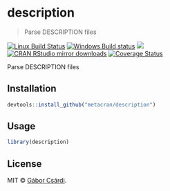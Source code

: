


# description

> Parse DESCRIPTION files

[![Linux Build Status](https://travis-ci.org/metacran/description.svg?branch=master)](https://travis-ci.org/metacran/description)
[![Windows Build status](https://ci.appveyor.com/api/projects/status/github/metacran/description?svg=true)](https://ci.appveyor.com/project/gaborcsardi/description)
[![](http://www.r-pkg.org/badges/version/description)](http://www.r-pkg.org/pkg/description)
[![CRAN RStudio mirror downloads](http://cranlogs.r-pkg.org/badges/description)](http://www.r-pkg.org/pkg/description)
[![Coverage Status](https://img.shields.io/codecov/c/github/metacran/description/master.svg)](https://codecov.io/github/metacran/description?branch=master)

Parse DESCRIPTION files

## Installation


```r
devtools::install_github("metacran/description")
```

## Usage


```r
library(description)
```

## License

MIT © [Gábor Csárdi](https://github.com/gaborcsardi).
